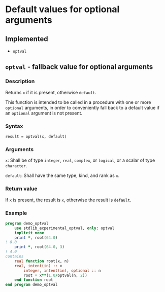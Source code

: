 # Default values for optional arguments

## Implemented

* `optval`

## `optval` - fallback value for optional arguments

### Description

Returns `x` if it is present, otherwise `default`. 

This function is intended to be called in a procedure with one or more `optional` arguments, in order to conveniently fall back to a default value if an `optional` argument is not present.

### Syntax

`result = optval(x, default)`

### Arguments

`x`: Shall be of type `integer`, `real`, `complex`, or `logical`, or a scalar of type `character`.

`default`: Shall have the same type, kind, and rank as `x`.

### Return value

If `x` is present, the result is `x`, otherwise the result is `default`.

### Example

```fortran
program demo_optval
    use stdlib_experimental_optval, only: optval
    implicit none
    print *, root(64.0)
! 8.0
    print *, root(64.0, 3)
! 4.0
contains
    real function root(x, n)
	real, intent(in) :: x
        integer, intent(in), optional :: n
        root = x**(1.0/optval(n, 2))
    end function root
end program demo_optval
```
